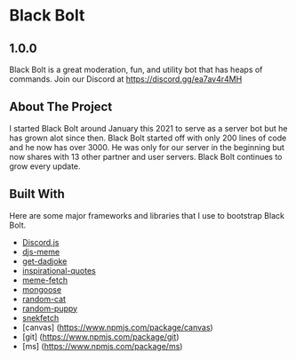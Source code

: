 # Black Bolt
## 1.0.0

Black Bolt is a great moderation, fun, and utility bot that has heaps of commands. Join our Discord at https://discord.gg/ea7av4r4MH

## About The Project

I started Black Bolt around January this 2021 to serve as a server bot but he has grown alot since then. Black Bolt started off with only 200 lines of code and he now has
over 3000. He was only for our server in the beginning but now shares with 13 other partner and user servers. Black Bolt continues to grow every update.

## Built With

Here are some major frameworks and libraries that I use to bootstrap Black Bolt.
* [Discord.js](https://discord.js.org/#/)
* [djs-meme](https://www.npmjs.com/package/djs-meme)
* [get-dadjoke](https://www.npmjs.com/package/get-dadjoke)
* [inspirational-quotes](https://www.npmjs.com/package/inspirational-quotes)
* [meme-fetch](https://www.npmjs.com/package/meme-fetch)
* [mongoose](https://www.npmjs.com/package/mongoose)
* [random-cat](https://www.npmjs.com/package/random-cat)
* [random-puppy](https://www.npmjs.com/package/random-puppy)
* [snekfetch](https://www.npmjs.com/package/snekfetch)
* [canvas] (https://www.npmjs.com/package/canvas)
* [git] (https://www.npmjs.com/package/git)
* [ms] (https://www.npmjs.com/package/ms)